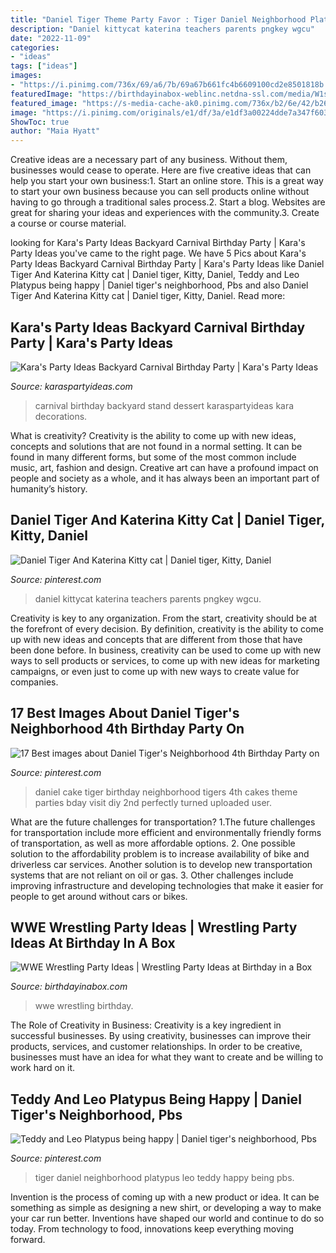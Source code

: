 ```yaml
---
title: "Daniel Tiger Theme Party Favor : Tiger Daniel Neighborhood Platypus Leo Teddy Happy Being Pbs"
description: "Daniel kittycat katerina teachers parents pngkey wgcu"
date: "2022-11-09"
categories:
- "ideas"
tags: ["ideas"]
images:
- "https://i.pinimg.com/736x/69/a6/7b/69a67b661fc4b6609100cd2e8501818b.jpg"
featuredImage: "https://birthdayinabox-weblinc.netdna-ssl.com/media/W1siZiIsIjIwMTgvMDgvMDIvMTUvMDEvNDcvNTM3L1dXRXBhcnR5X1BhcnR5VGFibGVfQTEuanBnIl0sWyJwIiwib3B0aW0iXV0/WWEparty_PartyTable_A1.jpg?sha=9efd7d75589352f0"
featured_image: "https://s-media-cache-ak0.pinimg.com/736x/b2/6e/42/b26e42cb5a6019b1dd9fb6ed7aa608c3.jpg"
image: "https://i.pinimg.com/originals/e1/df/3a/e1df3a00224dde7a347f603226b1e9d8.png"
ShowToc: true
author: "Maia Hyatt"
---
```



Creative ideas are a necessary part of any business. Without them, businesses would cease to operate. Here are five creative ideas that can help you start your own business:1. Start an online store. This is a great way to start your own business because you can sell products online without having to go through a traditional sales process.2. Start a blog. Websites are great for sharing your ideas and experiences with the community.3. Create a course or course material.

	

		
looking for Kara&#039;s Party Ideas Backyard Carnival Birthday Party | Kara&#039;s Party Ideas you've came to the right page. We have 5 Pics about Kara&#039;s Party Ideas Backyard Carnival Birthday Party | Kara&#039;s Party Ideas like Daniel Tiger And Katerina Kitty cat | Daniel tiger, Kitty, Daniel, Teddy and Leo Platypus being happy | Daniel tiger&#039;s neighborhood, Pbs and also Daniel Tiger And Katerina Kitty cat | Daniel tiger, Kitty, Daniel. Read more:
		
    
## Kara&#039;s Party Ideas Backyard Carnival Birthday Party | Kara&#039;s Party Ideas

<img loading=lazy src="https://karaspartyideas.com/wp-content/uploads/2017/03/Backyard-Carnival-Birthday-Party-via-Karas-Party-Ideas-KarasPartyIdeas.com11.jpg" onerror="this.onerror=null;this.src='https://tse1.mm.bing.net/th?id=OIP.JyIW-Zx11fXcE87q33ZO8gHaE8&amp;pid=15.1';" alt="Kara&#039;s Party Ideas Backyard Carnival Birthday Party | Kara&#039;s Party Ideas">

_Source: karaspartyideas.com_

>carnival birthday backyard stand dessert karaspartyideas kara decorations. 

	

What is creativity?
Creativity is the ability to come up with new ideas, concepts and solutions that are not found in a normal setting. It can be found in many different forms, but some of the most common include music, art, fashion and design. Creative art can have a profound impact on people and society as a whole, and it has always been an important part of humanity’s history.

    
## Daniel Tiger And Katerina Kitty Cat | Daniel Tiger, Kitty, Daniel

<img loading=lazy src="https://i.pinimg.com/736x/69/a6/7b/69a67b661fc4b6609100cd2e8501818b.jpg" onerror="this.onerror=null;this.src='https://tse1.mm.bing.net/th?id=OIP.is0t6H8tHiuE1LhFV7XjCAHaFO&amp;pid=15.1';" alt="Daniel Tiger And Katerina Kitty cat | Daniel tiger, Kitty, Daniel">

_Source: pinterest.com_

>daniel kittycat katerina teachers parents pngkey wgcu. 

	

Creativity is key to any organization. From the start, creativity should be at the forefront of every decision. By definition, creativity is the ability to come up with new ideas and concepts that are different from those that have been done before. In business, creativity can be used to come up with new ways to sell products or services, to come up with new ideas for marketing campaigns, or even just to come up with new ways to create value for companies.

    
## 17 Best Images About Daniel Tiger&#039;s Neighborhood 4th Birthday Party On

<img loading=lazy src="https://s-media-cache-ak0.pinimg.com/736x/b2/6e/42/b26e42cb5a6019b1dd9fb6ed7aa608c3.jpg" onerror="this.onerror=null;this.src='https://tse3.mm.bing.net/th?id=OIP.Qbb9pouObiXjfiKEM5rd6QHaJ3&amp;pid=15.1';" alt="17 Best images about Daniel Tiger&#039;s Neighborhood 4th Birthday Party on">

_Source: pinterest.com_

>daniel cake tiger birthday neighborhood tigers 4th cakes theme parties bday visit diy 2nd perfectly turned uploaded user. 

	

What are the future challenges for transportation?
1.The future challenges for transportation include more efficient and environmentally friendly forms of transportation, as well as more affordable options. 
2. One possible solution to the affordability problem is to increase availability of bike and driverless car services. Another solution is to develop new transportation systems that are not reliant on oil or gas. 
3. Other challenges include improving infrastructure and developing technologies that make it easier for people to get around without cars or bikes.

    
## WWE Wrestling Party Ideas | Wrestling Party Ideas At Birthday In A Box

<img loading=lazy src="https://birthdayinabox-weblinc.netdna-ssl.com/media/W1siZiIsIjIwMTgvMDgvMDIvMTUvMDEvNDcvNTM3L1dXRXBhcnR5X1BhcnR5VGFibGVfQTEuanBnIl0sWyJwIiwib3B0aW0iXV0/WWEparty_PartyTable_A1.jpg?sha=9efd7d75589352f0" onerror="this.onerror=null;this.src='https://tse4.mm.bing.net/th?id=OIP.XtSAp3053wy0hB05-kqUaAHaDl&amp;pid=15.1';" alt="WWE Wrestling Party Ideas | Wrestling Party Ideas at Birthday in a Box">

_Source: birthdayinabox.com_

>wwe wrestling birthday. 

	

The Role of Creativity in Business:
Creativity is a key ingredient in successful businesses. By using creativity, businesses can improve their products, services, and customer relationships. In order to be creative, businesses must have an idea for what they want to create and be willing to work hard on it.

    
## Teddy And Leo Platypus Being Happy | Daniel Tiger&#039;s Neighborhood, Pbs

<img loading=lazy src="https://i.pinimg.com/originals/e1/df/3a/e1df3a00224dde7a347f603226b1e9d8.png" onerror="this.onerror=null;this.src='https://tse1.mm.bing.net/th?id=OIP.zwbrZfKvvTMnUOK9QwQeZQHaFy&amp;pid=15.1';" alt="Teddy and Leo Platypus being happy | Daniel tiger&#039;s neighborhood, Pbs">

_Source: pinterest.com_

>tiger daniel neighborhood platypus leo teddy happy being pbs. 

	

Invention is the process of coming up with a new product or idea. It can be something as simple as designing a new shirt, or developing a way to make your car run better. Inventions have shaped our world and continue to do so today. From technology to food, innovations keep everything moving forward.

